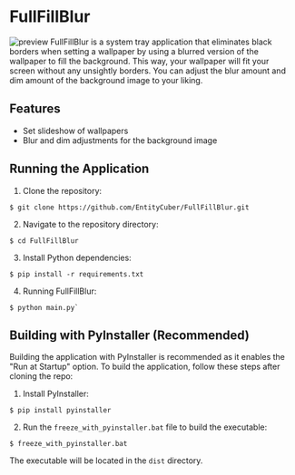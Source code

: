 # FullFillBlur

![preview](https://user-images.githubusercontent.com/61630792/218519033-9272a3e0-629f-4f4e-8fbc-155d6769622d.jpg)
FullFillBlur is a system tray application that eliminates black borders when setting a wallpaper by using a blurred version of the wallpaper to fill the background. This way, your wallpaper will fit your screen without any unsightly borders. You can adjust the blur amount and dim amount of the background image to your liking.

## Features
-   Set slideshow of wallpapers
-   Blur and dim adjustments for the background image

## Running the Application

1.  Clone the repository:
```
$ git clone https://github.com/EntityCuber/FullFillBlur.git
```

2.  Navigate to the repository directory:
```
$ cd FullFillBlur
```

3.  Install Python dependencies:
```
$ pip install -r requirements.txt
```

4.  Running FullFillBlur:
```
$ python main.py`
```

## Building with PyInstaller (Recommended)

Building the application with PyInstaller is recommended as it enables the "Run at Startup" option. To build the application, follow these steps after cloning the repo:

1.  Install PyInstaller:
```
$ pip install pyinstaller
```

2.  Run the `freeze_with_pyinstaller.bat` file to build the executable:
```
$ freeze_with_pyinstaller.bat
```

The executable will be located in the `dist` directory.
